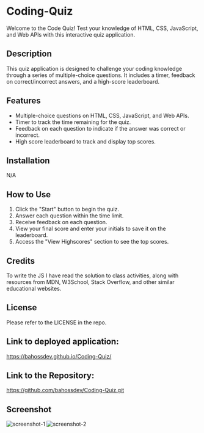 # Coding-Quiz

Welcome to the Code Quiz! Test your knowledge of HTML, CSS, JavaScript, and Web APIs with this interactive quiz application.

## Description
This quiz application is designed to challenge your coding knowledge through a series of multiple-choice questions. It includes a timer, feedback on correct/incorrect answers, and a high-score leaderboard.

## Features
- Multiple-choice questions on HTML, CSS, JavaScript, and Web APIs.
- Timer to track the time remaining for the quiz.
- Feedback on each question to indicate if the answer was correct or incorrect.
- High score leaderboard to track and display top scores.

## Installation
N/A

## How to Use
1. Click the "Start" button to begin the quiz.
2. Answer each question within the time limit.
3. Receive feedback on each question.
4. View your final score and enter your initials to save it on the leaderboard.
5. Access the "View Highscores" section to see the top scores.

## Credits
To write the JS I have read the solution to class activities, along with resources from MDN, W3School, Stack Overflow, and other similar educational websites.

## License
Please refer to the LICENSE in the repo.

## Link to deployed application:
https://bahossdev.github.io/Coding-Quiz/

## Link to the Repository:
https://github.com/bahossdev/Coding-Quiz.git

## Screenshot
![screenshot-1](https://github.com/bahossdev/Coding-Quiz/assets/148646212/1b15df3f-3f09-4dbf-9c91-2ce7271a59ea)
![screenshot-2](https://github.com/bahossdev/Coding-Quiz/assets/148646212/2a8c3e92-52a8-45fd-87a2-28c926222394)
